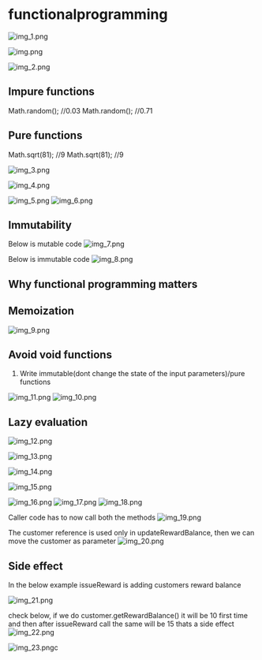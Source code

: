 # functionalprogramming

![img_1.png](img_1.png)

![img.png](img.png)

![img_2.png](img_2.png)

## Impure functions
Math.random(); //0.03
Math.random(); //0.71

## Pure functions
Math.sqrt(81); //9
Math.sqrt(81); //9

![img_3.png](img_3.png)

![img_4.png](img_4.png)

![img_5.png](img_5.png)
![img_6.png](img_6.png)

## Immutability
Below is mutable code
![img_7.png](img_7.png)

Below is immutable code
![img_8.png](img_8.png)

## Why functional programming matters
## Memoization
![img_9.png](img_9.png)

## Avoid void functions
1) Write immutable(dont change the state of the input parameters)/pure functions



![img_11.png](img_11.png)
![img_10.png](img_10.png)

## Lazy evaluation
![img_12.png](img_12.png)

![img_13.png](img_13.png)


![img_14.png](img_14.png)

![img_15.png](img_15.png)

![img_16.png](img_16.png)
![img_17.png](img_17.png)
![img_18.png](img_18.png)

Caller code has to now call both the methods
![img_19.png](img_19.png)

The customer reference is used only in updateRewardBalance, then
we can move the customer as parameter
![img_20.png](img_20.png)



## Side effect
In the below example issueReward is adding customers reward balance

![img_21.png](img_21.png)

check below, if we do customer.getRewardBalance() it will be 10 first time
and then after issueReward call the same will be 15 thats a side effect
![img_22.png](img_22.png)

![img_23.png](img_23.png)c


